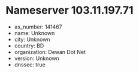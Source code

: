 # Nameserver 103.11.197.71

* as_number: 141467
* name: Unknown
* city: Unknown
* country: BD
* organization: Dewan Dot Net
* version: Unknown
* dnssec: true
